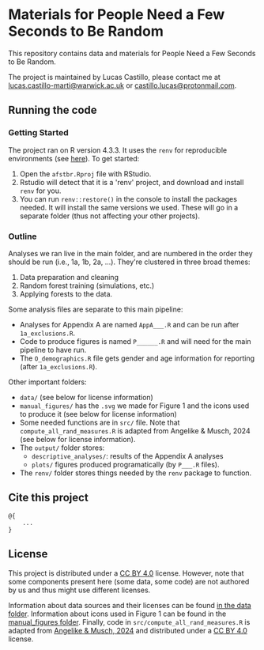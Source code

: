 # Materials for People Need a Few Seconds to Be Random
This repository contains data and materials for People Need a Few Seconds to Be Random. 

The project is maintained by Lucas Castillo, please contact me at [lucas.castillo-marti@warwick.ac.uk](mailto:lucas.castillo-marti@warwick.ac.uk) or [castillo.lucas@protonmail.com](mailto:castillo.lucas@protonmail.com).

## Running the code
### Getting Started
The project ran on R version 4.3.3. It uses the `renv` for reproducible environments (see [here](https://rstudio.github.io/renv/articles/renv.html)). To get started: 
1. Open the `afstbr.Rproj` file with RStudio.
1. Rstudio will detect that it is a 'renv' project, and download and install `renv` for you. 
1. You can run `renv::restore()` in the console to install the packages needed. It will install the same versions we used. These will go in a separate folder (thus not affecting your other projects).

### Outline
Analyses we ran live in the main folder, and are numbered in the order they should be run (i.e., 1a, 1b, 2a, ...). They're clustered in three broad themes:
1. Data preparation and cleaning
1. Random forest training (simulations, etc.)
1. Applying forests to the data.

Some analysis files are separate to this main pipeline: 
- Analyses for Appendix A are named `AppA___.R` and can be run after `1a_exclusions.R`.
- Code to produce figures is named `P______.R` and will need for the main pipeline to have run. 
- The `O_demographics.R` file gets gender and age information for reporting (after `1a_exclusions.R`).

Other important folders: 
- `data/` (see below for license information)
- `manual_figures/` has the `.svg` we made for Figure 1 and the icons used to produce it (see below for license information)
- Some needed functions are in `src/` file. Note that `compute_all_rand_measures.R` is adapted from Angelike & Musch, 2024 (see below for license information).
- The `output/` folder stores:
    - `descriptive_analyses/`: results of the Appendix A analyses
    - `plots/` figures produced programatically (by `P___.R` files). 
- The `renv/` folder stores things needed by the `renv` package to function. 

## Cite this project  <!--bibtex -->
```
@{
    ...
}
```

## License 
This project is distributed under a [CC BY 4.0](https://creativecommons.org/licenses/by/4.0/deed.en) license. However, note that some components present here (some data, some code) are not authored by us and thus might use different licenses.

Information about data sources and their licenses can be found [in the data folder](data/README.md). Information about icons used in Figure 1 can be found in the [manual_figures folder](manual_figures/icons/README.md). Finally, code in `src/compute_all_rand_measures.R` is adapted from [Angelike & Musch, 2024](https://doi.org/10.3758/s13428-024-02456-7) and distributed under a [CC BY 4.0](https://creativecommons.org/licenses/by/4.0/deed.en) license.
